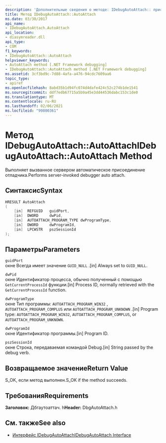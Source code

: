 ```yaml
---
description: 'Дополнительные сведения о методе: IDebugAutoAttach:: присоединение'
title: Метод IDebugAutoAttach::AutoAttach
ms.date: 03/30/2017
api_name:
- IDebugAutoAttach.AutoAttach
api_location:
- diasymreader.dll
api_type:
- COM
f1_keywords:
- IDebugAutoAttach::AutoAttach
helpviewer_keywords:
- AutoAttach method [.NET Framework debugging]
- IDebugAutoAttach::AutoAttach method [.NET Framework debugging]
ms.assetid: 3cf3bd9c-7d88-4afa-a476-94cdc7609aa6
topic_type:
- apiref
ms.openlocfilehash: 8abd35b1d94fc074d4dafe424c52c274b1de1541
ms.sourcegitcommit: ddf7edb67715a5b9a45e3dd44536dabc153c1de0
ms.translationtype: MT
ms.contentlocale: ru-RU
ms.lasthandoff: 02/06/2021
ms.locfileid: "99800361"
---
```

# <a name="idebugautoattachautoattach-method"></a><span data-ttu-id="3ca0c-103">Метод IDebugAutoAttach::AutoAttach</span><span class="sxs-lookup"><span data-stu-id="3ca0c-103">IDebugAutoAttach::AutoAttach Method</span></span>

<span data-ttu-id="3ca0c-104">Выполняет вызванное сервером автоматическое присоединение отладчика.</span><span class="sxs-lookup"><span data-stu-id="3ca0c-104">Performs server-invoked debugger auto attach.</span></span>  
  
## <a name="syntax"></a><span data-ttu-id="3ca0c-105">Синтаксис</span><span class="sxs-lookup"><span data-stu-id="3ca0c-105">Syntax</span></span>  
  
```cpp  
HRESULT AutoAttach  
(  
    [in]  REFGUID   guidPort,  
    [in]  DWORD     dwPid,  
    [in]  AUTOATTACH_PROGRAM_TYPE dwProgramType,  
    [in]  DWORD     dwProgramId,  
    [in]  LPCWSTR   pszSessionId  
);  
```  
  
## <a name="parameters"></a><span data-ttu-id="3ca0c-106">Параметры</span><span class="sxs-lookup"><span data-stu-id="3ca0c-106">Parameters</span></span>  

 `guidPort`  
 <span data-ttu-id="3ca0c-107">окне Всегда имеет значение `GUID_NULL` .</span><span class="sxs-lookup"><span data-stu-id="3ca0c-107">[in] Always set to `GUID_NULL`.</span></span>  
  
 `dwPid`  
 <span data-ttu-id="3ca0c-108">окне Идентификатор процесса, обычно полученный с помощью `GetCurrentProcessId` функции.</span><span class="sxs-lookup"><span data-stu-id="3ca0c-108">[in] Process ID, normally retrieved with the `GetCurrentProcessId` function.</span></span>  
  
 `dwProgramType`  
 <span data-ttu-id="3ca0c-109">окне Тип программы: `AUTOATTACH_PROGRAM_WIN32` , `AUTOATTACH_PROGRAM_COMPLUS` или `AUTOATTACH_PROGRAM_UNKNOWN` .</span><span class="sxs-lookup"><span data-stu-id="3ca0c-109">[in] Program type: `AUTOATTACH_PROGRAM_WIN32`, `AUTOATTACH_PROGRAM_COMPLUS`, or `AUTOATTACH_PROGRAM_UNKNOWN`.</span></span>  
  
 `dwProgramId`  
 <span data-ttu-id="3ca0c-110">окне Идентификатор программы.</span><span class="sxs-lookup"><span data-stu-id="3ca0c-110">[in] Program ID.</span></span>  
  
 `pszSessionId`  
 <span data-ttu-id="3ca0c-111">окне Строка, передаваемая командой Debug.</span><span class="sxs-lookup"><span data-stu-id="3ca0c-111">[in] String passed by the debug verb.</span></span>  
  
## <a name="return-value"></a><span data-ttu-id="3ca0c-112">Возвращаемое значение</span><span class="sxs-lookup"><span data-stu-id="3ca0c-112">Return Value</span></span>  

 <span data-ttu-id="3ca0c-113">S_OK, если метод выполнен.</span><span class="sxs-lookup"><span data-stu-id="3ca0c-113">S_OK if the method succeeds.</span></span>  
  
## <a name="requirements"></a><span data-ttu-id="3ca0c-114">Требования</span><span class="sxs-lookup"><span data-stu-id="3ca0c-114">Requirements</span></span>  

 <span data-ttu-id="3ca0c-115">**Заголовок:** Дбгаутоаттач. h</span><span class="sxs-lookup"><span data-stu-id="3ca0c-115">**Header:** DbgAutoAttach.h</span></span>  
  
## <a name="see-also"></a><span data-ttu-id="3ca0c-116">См. также</span><span class="sxs-lookup"><span data-stu-id="3ca0c-116">See also</span></span>

- [<span data-ttu-id="3ca0c-117">Интерфейс IDebugAutoAttach</span><span class="sxs-lookup"><span data-stu-id="3ca0c-117">IDebugAutoAttach Interface</span></span>](idebugautoattach-interface.md)
